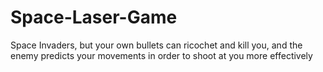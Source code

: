 # Space-Laser-Game
Space Invaders, but your own bullets can ricochet and kill you, and the enemy predicts your movements in order to shoot at you more effectively

